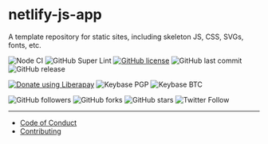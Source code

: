 # netlify-js-app
A template repository for static sites, including skeleton JS, CSS, SVGs, fonts, etc.

![Node CI](https://github.com/shgysk8zer0/netlify-js-app/workflows/Node%20CI/badge.svg)
![GitHub Super Lint](https://github.com/shgysk8zer0/netlify-js-app/workflows/Lint%20Code%20Base/badge.svg)
[![GitHub license](https://img.shields.io/github/license/shgysk8zer0/netlify-js-app.svg)](https://github.com/shgysk8zer0/netlify-js-app/blob/master/LICENSE)
![GitHub last commit](https://img.shields.io/github/last-commit/shgysk8zer0/netlify-js-app.svg)
![GitHub release](https://img.shields.io/github/release/shgysk8zer0/netlify-js-app.svg)

[![Donate using Liberapay](https://img.shields.io/liberapay/receives/shgysk8zer0.svg?logo=liberapay)](https://liberapay.com/shgysk8zer0/donate "Donate using Liberapay")
![Keybase PGP](https://img.shields.io/keybase/pgp/shgysk8zer0.svg)
![Keybase BTC](https://img.shields.io/keybase/btc/shgysk8zer0.svg)

![GitHub followers](https://img.shields.io/github/followers/shgysk8zer0.svg?style=social)
![GitHub forks](https://img.shields.io/github/forks/shgysk8zer0/netlify-js-app.svg?style=social)
![GitHub stars](https://img.shields.io/github/stars/shgysk8zer0/netlify-js-app.svg?style=social)
![Twitter Follow](https://img.shields.io/twitter/follow/shgysk8zer0.svg?style=social)
- - -

- [Code of Conduct](./.github/CODE_OF_CONDUCT.md)
- [Contributing](./.github/CONTRIBUTING.md)
<!-- - [Security Policy](./.github/SECURITY.md) -->
